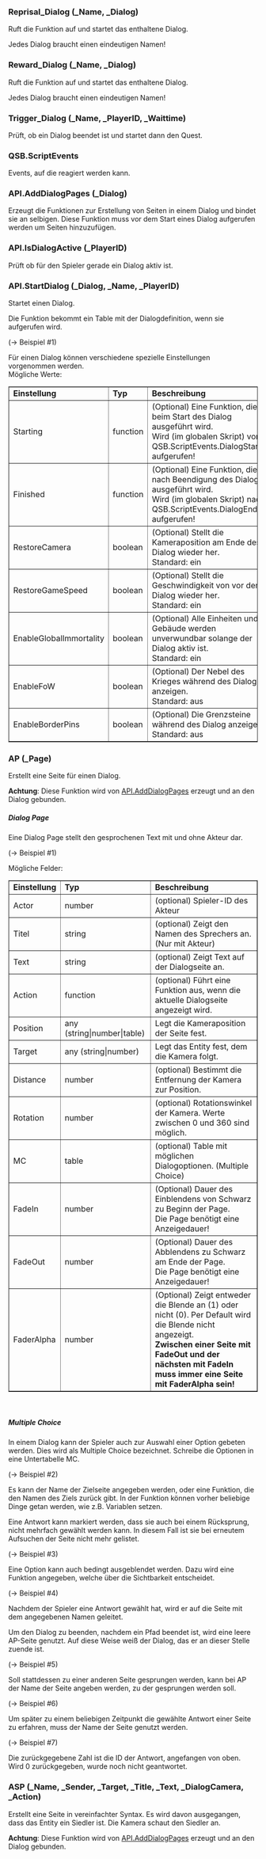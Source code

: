 ### Reprisal_Dialog (_Name, _Dialog)

Ruft die Funktion auf und startet das enthaltene Dialog.

 Jedes Dialog braucht einen eindeutigen Namen!


### Reward_Dialog (_Name, _Dialog)

Ruft die Funktion auf und startet das enthaltene Dialog.

 Jedes Dialog braucht einen eindeutigen Namen!


### Trigger_Dialog (_Name, _PlayerID, _Waittime)

Prüft, ob ein Dialog beendet ist und startet dann den Quest.

### QSB.ScriptEvents

Events, auf die reagiert werden kann.

### API.AddDialogPages (_Dialog)

Erzeugt die Funktionen zur Erstellung von Seiten in einem Dialog und bindet
 sie an selbigen.  Diese Funktion muss vor dem Start eines Dialog aufgerufen
 werden um Seiten hinzuzufügen.


### API.IsDialogActive (_PlayerID)

Prüft ob für den Spieler gerade ein Dialog aktiv ist.

### API.StartDialog (_Dialog, _Name, _PlayerID)

Startet einen Dialog.

 Die Funktion bekommt ein Table mit der Dialogdefinition, wenn sie
 aufgerufen wird.

 <p>(→ Beispiel #1)</p>

 Für einen Dialog können verschiedene spezielle Einstellungen vorgenommen
 werden.<br>Mögliche Werte:
 <table border="1">
 <tr>
 <td><b>Einstellung</b></td>
 <td><b>Typ</b></td>
 <td><b>Beschreibung</b></td>
 </tr>
 <tr>
 <td>Starting</td>
 <td>function</td>
 <td>(Optional) Eine Funktion, die beim Start des Dialog ausgeführt wird.<br>
 Wird (im globalen Skript) vor QSB.ScriptEvents.DialogStarted aufgerufen!
 </td>
 </tr>
 <tr>
 <td>Finished</td>
 <td>function</td>
 <td>(Optional) Eine Funktion, die nach Beendigung des Dialog ausgeführt wird.<br>
 Wird (im globalen Skript) nach QSB.ScriptEvents.DialogEnded aufgerufen!
 </td>
 </tr>
 <tr>
 <td>RestoreCamera</td>
 <td>boolean</td>
 <td>(Optional) Stellt die Kameraposition am Ende des Dialog wieder her. <br>Standard: ein</td>
 </tr>
 <tr>
 <td>RestoreGameSpeed</td>
 <td>boolean</td>
 <td>(Optional) Stellt die Geschwindigkeit von vor dem Dialog wieder her. <br>Standard: ein</td>
 </tr>
 <tr>
 <td>EnableGlobalImmortality</td>
 <td>boolean</td>
 <td>(Optional) Alle Einheiten und Gebäude werden unverwundbar solange der Dialog aktiv ist. <br>Standard: ein</td>
 </tr>
 <tr>
 <td>EnableFoW</td>
 <td>boolean</td>
 <td>(Optional) Der Nebel des Krieges während des Dialog anzeigen. <br>Standard: aus</td>
 </tr>
 <tr>
 <td>EnableBorderPins</td>
 <td>boolean</td>
 <td>(Optional) Die Grenzsteine während des Dialog anzeigen. <br>Standard: aus</td>
 </tr>
 </table>


### AP (_Page)

Erstellt eine Seite für einen Dialog.

 <b>Achtung</b>: Diese Funktion wird von
 <a href="#API.AddPages">API.AddDialogPages</a> erzeugt und an
 den Dialog gebunden.

 <h5>Dialog Page</h5>
 Eine Dialog Page stellt den gesprochenen Text mit und ohne Akteur dar.

 <p>(→ Beispiel #1)</p>

 Mögliche Felder:
 <table border="1">
 <tr>
 <td><b>Einstellung</b></td>
 <td><b>Typ</b></td>
 <td><b>Beschreibung</b></td>
 </tr>
 <tr>
 <td>Actor</td>
 <td>number</td>
 <td>(optional) Spieler-ID des Akteur</td>
 </tr>
 <tr>
 <td>Titel</td>
 <td>string</td>
 <td>(optional) Zeigt den Namen des Sprechers an. (Nur mit Akteur)</td>
 </tr>
 <tr>
 <td>Text</td>
 <td>string</td>
 <td>(optional) Zeigt Text auf der Dialogseite an.</td>
 </tr>
 <tr>
 <td>Action</td>
 <td>function</td>
 <td>(optional) Führt eine Funktion aus, wenn die aktuelle Dialogseite angezeigt wird.</td>
 </tr>
 <tr>
 <td>Position</td>
 <td>any (string|number|table)</td>
 <td>Legt die Kameraposition der Seite fest.</td>
 </tr>
 <tr>
 <td>Target</td>
 <td>any (string|number)</td>
 <td>Legt das Entity fest, dem die Kamera folgt.</td>
 </tr>
 <tr>
 <td>Distance</td>
 <td>number</td>
 <td>(optional) Bestimmt die Entfernung der Kamera zur Position.</td>
 </tr>
 <tr>
 <td>Rotation</td>
 <td>number</td>
 <td>(optional) Rotationswinkel der Kamera. Werte zwischen 0 und 360 sind möglich.</td>
 </tr>
 <tr>
 <td>MC</td>
 <td>table</td>
 <td>(optional) Table mit möglichen Dialogoptionen. (Multiple Choice)</td>
 </tr>
 <tr>
 <td>FadeIn</td>
 <td>number</td>
 <td>(Optional) Dauer des Einblendens von Schwarz zu Beginn der Page.<br>
 Die Page benötigt eine Anzeigedauer!</td>
 </tr>
 <tr>
 <td>FadeOut</td>
 <td>number</td>
 <td>(Optional) Dauer des Abblendens zu Schwarz am Ende der Page.<br>
 Die Page benötigt eine Anzeigedauer!</td>
 </tr>
 <tr>
 <td>FaderAlpha</td>
 <td>number</td>
 <td>(Optional) Zeigt entweder die Blende an (1) oder nicht (0). Per Default
 wird die Blende nicht angezeigt. <br><b>Zwischen einer Seite mit FadeOut und
 der nächsten mit FadeIn muss immer eine Seite mit FaderAlpha sein!</b></td>
 </tr>
 </table>

 <br><h5>Multiple Choice</h5>
 In einem Dialog kann der Spieler auch zur Auswahl einer Option gebeten
 werden. Dies wird als Multiple Choice bezeichnet. Schreibe die Optionen
 in eine Untertabelle MC.

 <p>(→ Beispiel #2)</p>

 Es kann der Name der Zielseite angegeben werden, oder eine Funktion, die
 den Namen des Ziels zurück gibt. In der Funktion können vorher beliebige
 Dinge getan werden, wie z.B. Variablen setzen.

 Eine Antwort kann markiert werden, dass sie auch bei einem Rücksprung,
 nicht mehrfach gewählt werden kann. In diesem Fall ist sie bei erneutem
 Aufsuchen der Seite nicht mehr gelistet.

 <p>(→ Beispiel #3)</p>

 Eine Option kann auch bedingt ausgeblendet werden. Dazu wird eine Funktion
 angegeben, welche über die Sichtbarkeit entscheidet.

 <p>(→ Beispiel #4)</p>

 Nachdem der Spieler eine Antwort gewählt hat, wird er auf die Seite mit
 dem angegebenen Namen geleitet.

 Um den Dialog zu beenden, nachdem ein Pfad beendet ist, wird eine leere
 AP-Seite genutzt. Auf diese Weise weiß der Dialog, das er an dieser
 Stelle zuende ist.

 <p>(→ Beispiel #5)</p>

 Soll stattdessen zu einer anderen Seite gesprungen werden, kann bei AP der
 Name der Seite angeben werden, zu der gesprungen werden soll.

 <p>(→ Beispiel #6)</p>

 Um später zu einem beliebigen Zeitpunkt die gewählte Antwort einer Seite zu
 erfahren, muss der Name der Seite genutzt werden.

 <p>(→ Beispiel #7)</p>

 Die zurückgegebene Zahl ist die ID der Antwort, angefangen von oben. Wird 0
 zurückgegeben, wurde noch nicht geantwortet.


### ASP (_Name, _Sender, _Target, _Title, _Text, _DialogCamera, _Action)

Erstellt eine Seite in vereinfachter Syntax.  Es wird davon ausgegangen, dass
 das Entity ein Siedler ist. Die Kamera schaut den Siedler an.

 <b>Achtung</b>: Diese Funktion wird von
 <a href="#API.AddPages">API.AddDialogPages</a> erzeugt und an
 den Dialog gebunden.


